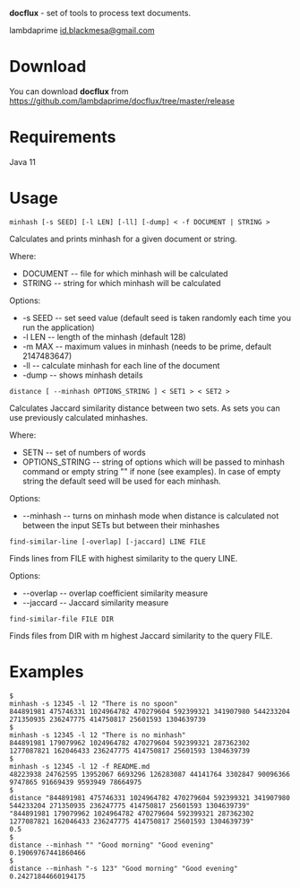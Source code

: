 **docflux** - set of tools to process text documents.

lambdaprime <id.blackmesa@gmail.com>

# Download

You can download **docflux** from https://github.com/lambdaprime/docflux/tree/master/release

# Requirements

Java 11

# Usage

```
minhash [-s SEED] [-l LEN] [-ll] [-dump] < -f DOCUMENT | STRING >
```

Calculates and prints minhash for a given document or string.

Where:

* DOCUMENT -- file for which minhash will be calculated
* STRING -- string for which minhash will be calculated

Options:

* -s SEED -- set seed value (default seed is taken randomly each time you run the application)
* -l LEN -- length of the minhash (default 128)
* -m MAX -- maximum values in minhash (needs to be prime, default 2147483647)
* -ll -- calculate minhash for each line of the document
* -dump -- shows minhash details

```
distance [ --minhash OPTIONS_STRING ] < SET1 > < SET2 >
```

Calculates Jaccard similarity distance between two sets. As sets you can use previously calculated minhashes.

Where:

* SETN -- set of numbers of words
* OPTIONS_STRING -- string of options which will be passed to minhash command or empty string "" if none (see examples). In case of empty string the default seed will be used for each minhash.

Options:

* --minhash -- turns on minhash mode when distance is calculated not between the input SETs but between their minhashes

```
find-similar-line [-overlap] [-jaccard] LINE FILE
```

Finds lines from FILE with highest similarity to the query LINE.

Options:

* --overlap -- overlap coefficient similarity measure
* --jaccard -- Jaccard similarity measure

```
find-similar-file FILE DIR
```

Finds files from DIR with m
highest Jaccard similarity to the query FILE.

# Examples

```
$
minhash -s 12345 -l 12 "There is no spoon"
844891981 475746331 1024964782 470279604 592399321 341907980 544233204 271350935 236247775 414750817 25601593 1304639739
$
minhash -s 12345 -l 12 "There is no minhash"
844891981 179079962 1024964782 470279604 592399321 287362302 1277087821 162046433 236247775 414750817 25601593 1304639739
$
minhash -s 12345 -l 12 -f README.md
48223938 24762595 13952067 6693296 126283087 44141764 3302847 90096366 9747865 91669439 9593949 78664975
$
distance "844891981 475746331 1024964782 470279604 592399321 341907980 544233204 271350935 236247775 414750817 25601593 1304639739" "844891981 179079962 1024964782 470279604 592399321 287362302 1277087821 162046433 236247775 414750817 25601593 1304639739"
0.5
$
distance --minhash "" "Good morning" "Good evening"
0.19069767441860466
$
distance --minhash "-s 123" "Good morning" "Good evening"
0.24271844660194175
```
